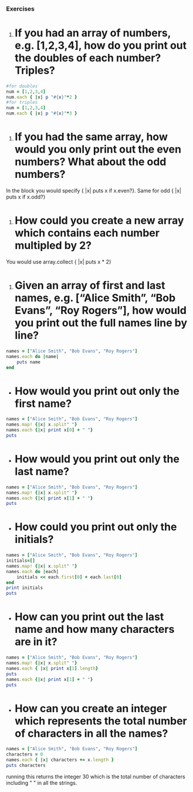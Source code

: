 ### Exercises 

1. # If you had an array of numbers, e.g. [1,2,3,4], how do you print out the doubles of each number? Triples?

```ruby
#for doubles
num = [1,2,3,4]
num.each { |x| p "#{x}"*2 }
#for triples
num = [1,2,3,4]
num.each { |x| p "#{x}"*3 }

```


1. # If you had the same array, how would you only print out the even numbers? What about the odd numbers?

In the block you would specify { |x| puts x if x.even?}. Same for odd { |x| puts x if x.odd?}

1. # How could you create a new array which contains each number multipled by 2?

You would use array.collect { |x| puts x * 2}

1. # Given an array of first and last names, e.g. [“Alice Smith”, “Bob Evans”, “Roy Rogers”], how would you print out the full names line by line?

```ruby
names = ["Alice Smith", "Bob Evans", "Roy Rogers"]
names.each do |name|
    puts name
end
```

- # How would you print out only the first name?

```ruby
names = ["Alice Smith", "Bob Evans", "Roy Rogers"]
names.map! {|x| x.split" "}
names.each {|x| print x[0] + " "}
puts
```

- # How would you print out only the last name?

```ruby
names = ["Alice Smith", "Bob Evans", "Roy Rogers"]
names.map! {|x| x.split" "}
names.each {|x| print x[1] + " "}
puts
```

- # How could you print out only the initials?

```ruby
names = ["Alice Smith", "Bob Evans", "Roy Rogers"]
initials=[]
names.map! {|x| x.split" "}
names.each do |each| 
    initials << each.first[0] + each.last[0]
end
print initials
puts
```

- # How can you print out the last name and how many characters are in it?

```ruby
names = ["Alice Smith", "Bob Evans", "Roy Rogers"]
names.map! {|x| x.split" "}
names.each { |x| print x[1].length}
puts
names.each {|x| print x[1] + " "}
puts
```


- # How can you create an integer which represents the total number of characters in all the names? 

```ruby
names = ["Alice Smith", "Bob Evans", "Roy Rogers"]
characters = 0
names.each { |x| characters += x.length }
puts characters
```

running this returns the integer 30 which is the total number of characters including " " in all the strings.

